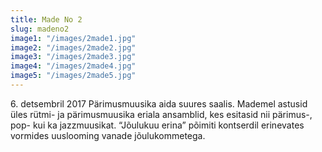 ```yaml
---
title: Made No 2
slug: madeno2
image1: "/images/2made1.jpg"
image2: "/images/2made2.jpg"
image3: "/images/2made3.jpg"
image4: "/images/2made4.jpg"
image5: "/images/2made5.jpg"
---
```


6\. detsembril 2017 Pärimusmuusika aida suures saalis. Mademel astusid üles rütmi- ja pärimusmuusika eriala ansamblid, kes esitasid nii pärimus-, pop- kui ka jazzmuusikat. “Jõulukuu erina” põimiti kontserdil erinevates vormides uuslooming vanade jõulukommetega.